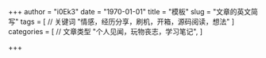 +++
author = "i0Ek3"
date = "1970-01-01"
title = "模板" 
slug = "文章的英文简写"
tags = [
    // 关键词
    "情感，经历分享，刷机，开箱，源码阅读，想法"
]
categories = [
    // 文章类型
    "个人见闻，玩物丧志，学习笔记",
]

+++



